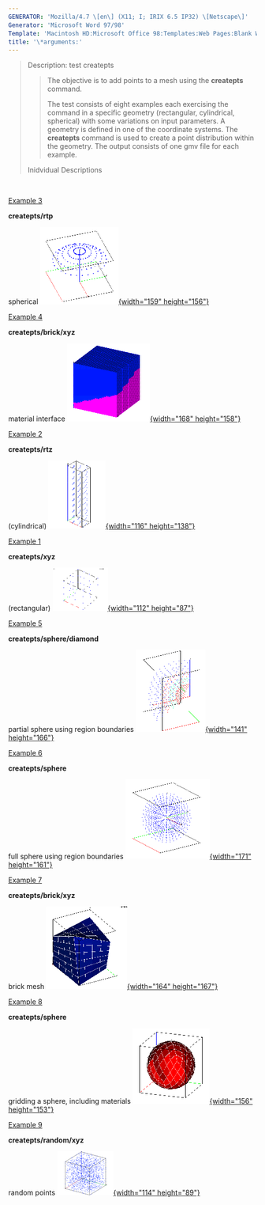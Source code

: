 ```yaml
---
GENERATOR: 'Mozilla/4.7 \[en\] (X11; I; IRIX 6.5 IP32) \[Netscape\]'
Generator: 'Microsoft Word 97/98'
Template: 'Macintosh HD:Microsoft Office 98:Templates:Web Pages:Blank Web Page'
title: '\*arguments:'
---
```


> Description: test createpts
>
> > The objective is to add points to a mesh using the **createpts**
> > command.
> >
> > The test consists of eight examples each exercising the command in a
> > specific geometry (rectangular, cylindrical, spherical) with some
> > variations on input parameters. A geometry is defined in one of the
> > coordinate systems. The **createpts** command is used to create a
> > point distribution within the geometry. The output consists of one
> > gmv file for each example.
>
> Inidvidual Descriptions

 

<div align="left">

[Example 3](description3_rtp.html)

**createpts/rtp**

spherical [![](image/image3tn.gif){width="159"
height="156"}](description3_rtp.html)

</div>

[Example 4](description4_brick.html)

**createpts/brick/xyz**

material interface [![](image/image4tn.gif){width="168"
height="158"}](description4_brick.html)

[Example 2](description2_rtz.html)

**createpts/rtz**

(cylindrical) [![](image/image2tn.gif){width="116"
height="138"}](description2_rtz.html)

[Example 1](description1_xyz.html)

**createpts/xyz**

(rectangular) [![](image/image1tn.gif){width="112"
height="87"}](description1_xyz.html)

[Example 5](description5_sphere.html) 

**createpts/sphere/diamond**

partial sphere using region boundaries
[![](image/image5tn.gif){width="141"
height="166"}](description5_sphere.html)

[Example 6](description6_sphereB.html)

**createpts/sphere**

full sphere using region boundaries [![](image/image6tn.gif){width="171"
height="161"}](description6_sphereB.html)

[Example 7](description7_brickB.html)

**createpts/brick/xyz**

brick mesh [![](image/image7tn.gif){width="164"
height="167"}](description7_brickB.html)

[Example 8](description8_sphereC.html)

**createpts/sphere**

gridding a sphere, including materials
[![](image/image8tn.gif){width="156"
height="153"}](description8_sphereC.html)

[Example 9](description9_random.html) 

**createpts/random/xyz**

random points [![](image/random_tn.gif){width="114"
height="89"}](description9_random.html)
